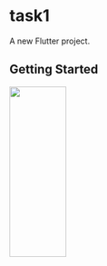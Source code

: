 # task1

A new Flutter project.

## Getting Started

<img src="https://user-images.githubusercontent.com/92157668/192308239-18192009-fbed-4019-b3b9-0cce8311c133.jpg" width="100" height="300">


